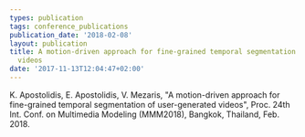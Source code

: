 ```yaml
---
types: publication
tags: conference_publications
publication_date: '2018-02-08'
layout: publication
title: A motion-driven approach for fine-grained temporal segmentation of user-generated
  videos
date: '2017-11-13T12:04:47+02:00'
---
```

K. Apostolidis, E. Apostolidis, V. Mezaris, "A motion-driven approach for fine-grained temporal segmentation of user-generated videos", Proc. 24th Int. Conf. on Multimedia Modeling (MMM2018), Bangkok, Thailand, Feb. 2018.
